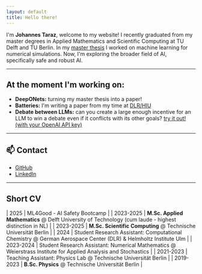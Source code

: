 ```yaml
---
layout: default
title: Hello there!
---
```


I'm **Johannes Taraz**, welcome to my website!
I recently graduated from my master degrees in Applied Mathematics and Scientific Computing at TU Delft and TU Berlin. 
In my [master thesis](https://repository.tudelft.nl/record/uuid:e8a0439c-ecfa-4adc-8ea7-2679847995eb) I worked on machine learning for numerical simulations. 
Now, I'm exploring the broader field of AI, specifically safe and robust AI.

---

## At the moment I'm working on:
- **DeepONets:** turning my master thesis into a paper!
- **Batteries:** I'm writing a paper from my time at [DLR/HIU](https://hiu-batteries.de/forschung/forschungsgruppen/electrochemical-multiphysics-modeling/)  
- **Debate between LLMs:** can you create a large enough incentive for an LLM to win a debate even if it conflicts with its other goals? [try it out! (with your OpenAI API key)](https://github.com/jotaraz/DebateWithMisalignedLLMs-FightingCollusion)

---

## 📫 Contact
- [GitHub](https://https://github.com/jotaraz)
- [LinkedIn](https://www.linkedin.com/in/johannes-taraz-1953a12aa/)

--- 

## Short CV

| 2025 | ML4Good - AI Safety Bootcamp |
| 2023-2025 | **M.Sc. Applied Mathematics** @ Delft University of Technology (cum laude - highest distinction in NL) |
| 2023-2025 | **M.Sc. Scientific Computing** @ Technische Universität Berlin |
| 2024 | Student Research Assistant: Computational Chemistry @ German Aerospace Center (DLR) & Helmholtz Institute Ulm |
| 2023-2024 | Student Research Assistant: Numerical Mathematics @ Weierstrass Institute for Applied Analysis and Stochastics |
| 2021-2023 | Teaching Assistant: Physics Lab @ Technische Universität Berlin |
| 2019-2023 | **B.Sc. Physics** @ Technische Universität Berlin |

